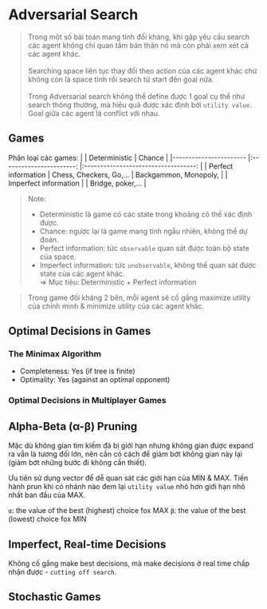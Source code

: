 # Adversarial Search
> Trong một số bài toán mang tính đối kháng, khi gặp yêu cầu search các agent không chỉ quan tâm bản thân nó mà còn phải xem xét cả các agent khác. <br> <br>
> Searching space liên tục thay đổi theo action của các agent khác chứ không còn là space tĩnh rồi search từ start đến goal nữa. <br> <br>
> Trong Adversarial search không thể define được 1 goal cụ thể như search thông thường, mà hiệu quả được xác định bởi `utility value`. Goal giữa các agent là conflict với nhau.<br>

## Games
Phân loại các games:
|                       	|      Deterministic      	|                Chance               	|
|-----------------------	|:-----------------------:	|:-----------------------------------:	|
| Perfect information   	| Chess, Checkers, Go,... 	| Backgammon, Monopoly,                	|
| Imperfect information 	|                         	| Bridge, poker,...                     |

> Note: <br>
> - Deterministic là game có các state trong khoảng có thể xác định được.<br>
> - Chance: ngược lại là game mang tính ngẫu nhiên, không thể dự đoán. <br>
> - Perfect information: tức `observable` quan sát được toàn bộ state của space. <br>
> - Imperfect information: tức `unobservable`, không thể quan sát được state của các agent khác. <br>
> => Mục tiêu: Deterministic + Perfect information <br>

> Trong game đối kháng 2 bên, mỗi agent sẽ cố gắng maximize utility của chính mình & minimize utility của các agent khác. <br>

## Optimal Decisions in Games
### The Minimax Algorithm
- Completeness: Yes (if tree is finite)
- Optimality: Yes (against an optimal opponent)
### Optimal Decisions in Multiplayer Games

<div style="page-break-after: always;"></div>

## Alpha-Beta (α-β) Pruning
Mặc dù không gian tìm kiếm đã bị giới hạn nhưng không gian được expand ra vẫn là tương đối lớn, nên cần có cách để giảm bớt không gian này lại (giảm bớt những bước đi không cần thiết). <br>

Ưu tiên sử dụng vector để dễ quan sát các giới hạn của MIN & MAX. Tiến hành prun khi có nhánh nào đem lại `utility value` nhỏ hơn giới hạn nhỏ nhất ban đầu của MAX. <br>

`α`: the value of the best (highest) choice fox MAX
`β`: the value of the best (lowest) choice fox MIN

## Imperfect, Real-time Decisions
Không cố gắng make best decisions, mà make decisions ở real time chấp nhận được - `cutting off search`. <br>

## Stochastic Games